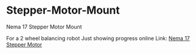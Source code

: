 # Stepper-Motor-Mount
Nema 17 Stepper Motor Mount

For a 2 wheel balancing robot
Just showing progress online
Link: [Nema 17 Stepper Motor](https://a360.co/479NVBe)
